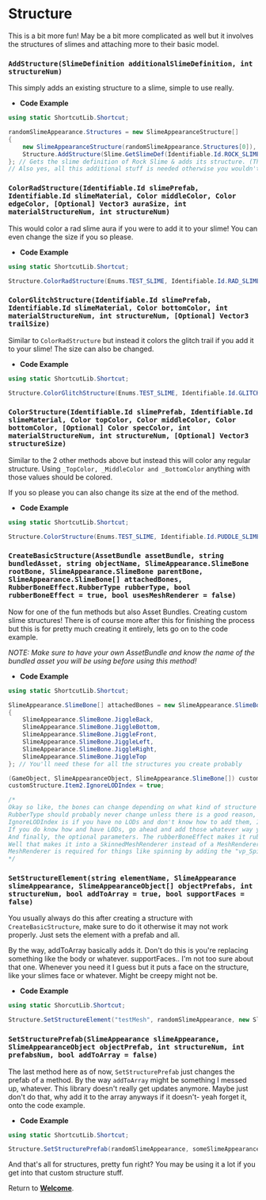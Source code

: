 # Structure

This is a bit more fun! May be a bit more complicated as well but it involves the structures of slimes and attaching more to their basic model.

### `AddStructure(SlimeDefinition additionalSlimeDefinition, int structureNum)`

This simply adds an existing structure to a slime, simple to use really.

- **Code Example**
```cs
using static ShortcutLib.Shortcut;

randomSlimeAppearance.Structures = new SlimeAppearanceStructure[]
{
    new SlimeAppearanceStructure(randomSlimeAppearance.Structures[0]),
    Structure.AddStructure(Slime.GetSlimeDef(Identifiable.Id.ROCK_SLIME), 1)
}; // Gets the slime definition of Rock Slime & adds its structure. (The rock spines / spikes)
// Also yes, all this additional stuff is needed otherwise you wouldn't be adding it properly. You can add more along the list though.
```

### `ColorRadStructure(Identifiable.Id slimePrefab, Identifiable.Id slimeMaterial, Color middleColor, Color edgeColor, [Optional] Vector3 auraSize, int materialStructureNum, int structureNum)`

This would color a rad slime aura if you were to add it to your slime! You can even change the size if you so please.

- **Code Example**
```cs
using static ShortcutLib.Shortcut;

Structure.ColorRadStructure(Enums.TEST_SLIME, Identifiable.Id.RAD_SLIME, Color.yellow, Color.magenta, materialStructureNum: 1, structureNum: 1); // Colors it Yellow & Magenta. The structure numbers are the ones for RAD_SLIME.
```

### `ColorGlitchStructure(Identifiable.Id slimePrefab, Identifiable.Id slimeMaterial, Color bottomColor, int materialStructureNum, int structureNum, [Optional] Vector3 trailSize)`

Similar to `ColorRadStructure` but instead it colors the glitch trail if you add it to your slime! The size can also be changed.

- **Code Example**
```cs
using static ShortcutLib.Shortcut;

Structure.ColorGlitchStructure(Enums.TEST_SLIME, Identifiable.Id.GLITCH_SLIME, Color.white, 1, 1); // Colors it White. The structure numbers are the ones for GLITCH_SLIME.
```

### `ColorStructure(Identifiable.Id slimePrefab, Identifiable.Id slimeMaterial, Color topColor, Color middleColor, Color bottomColor, [Optional] Color specColor, int materialStructureNum, int structureNum, [Optional] Vector3 structureSize)`

Similar to the 2 other methods above but instead this will color any regular structure. Using `_TopColor, _MiddleColor and _BottomColor` anything with those values should be colored.

If you so please you can also change its size at the end of the method.

- **Code Example**
```cs
using static ShortcutLib.Shortcut;

Structure.ColorStructure(Enums.TEST_SLIME, Identifiable.Id.PUDDLE_SLIME, Color.yellow, Color.magenta, Color.white, Color.black, 1, 1);
```

### `CreateBasicStructure(AssetBundle assetBundle, string bundledAsset, string objectName, SlimeAppearance.SlimeBone rootBone, SlimeAppearance.SlimeBone parentBone, SlimeAppearance.SlimeBone[] attachedBones, RubberBoneEffect.RubberType rubberType, bool rubberBoneEffect = true, bool usesMeshRenderer = false)`

Now for one of the fun methods but also Asset Bundles. Creating custom slime structures! There is of course more after this for finishing the process but this is for pretty much creating it entirely, lets go on to the code example.

*NOTE: Make sure to have your own AssetBundle and know the name of the bundled asset you will be using before using this method!*

- **Code Example**
```cs
using static ShortcutLib.Shortcut;

SlimeAppearance.SlimeBone[] attachedBones = new SlimeAppearance.SlimeBone[]
{
    SlimeAppearance.SlimeBone.JiggleBack,
    SlimeAppearance.SlimeBone.JiggleBottom,
    SlimeAppearance.SlimeBone.JiggleFront,
    SlimeAppearance.SlimeBone.JiggleLeft,
    SlimeAppearance.SlimeBone.JiggleRight,
    SlimeAppearance.SlimeBone.JiggleTop
}; // You'll need these for all the structures you create probably

(GameObject, SlimeAppearanceObject, SlimeAppearance.SlimeBone[]) customStructure = Structure.CreateBasicStructure(testAssetBundle, "testStoredMesh", "test_mesh", SlimeAppearance.SlimeBone.JiggleTop, SlimeAppearance.SlimeBone.NONE, attachedBones, RubberBoneEffect.RubberType.Slime);
customStructure.Item2.IgnoreLODIndex = true;

/* 
Okay so like, the bones can change depending on what kind of structure you're adding. Parent bone is usually none though unless its a wing.
RubberType should probably never change unless there is a good reason, it can make them act weird if its not set to "Slime".
IgnoreLODIndex is if you have no LODs and don't know how to add them, I don't so I usually set this otherwise they will disappear if you get far away.
If you do know how and have LODs, go ahead and add those whatever way you can.
And finally, the optional parameters. The rubberBoneEffect makes it rubber or something, idk if it actually does anything but yeah and usesMeshRenderer..
Well that makes it into a SkinnedMeshRenderer instead of a MeshRenderer. Its usually set to false to make it move with your slime but if not, set it to MeshRenderer to make it more of a static look.
MeshRenderer is required for things like spinning by adding the "vp_Spin" component to your structure. It will not move if its a SkinnedMeshRenderer moving along with the slime.
*/
```

### `SetStructureElement(string elementName, SlimeAppearance slimeAppearance, SlimeAppearanceObject[] objectPrefabs, int structureNum, bool addToArray = true, bool supportFaces = false)`

You usually always do this after creating a structure with `CreateBasicStructure`, make sure to do it otherwise it may not work properly. Just sets the element with a prefab and all.

By the way, addToArray basically adds it. Don't do this is you're replacing something like the body or whatever. supportFaces.. I'm not too sure about that one. Whenever you need it I guess but it puts a face on the structure, like your slimes face or whatever. Might be creepy might not be.

- **Code Example**
```cs
using static ShorcutLib.Shortcut;

Structure.SetStructureElement("testMesh", randomSlimeAppearance, new SlimeAppearanceObject[] { customStructure.Item2 }, 1); // Sets the element with your custom structure SlimeAppearanceObject, putting the slime appearance attaches it to your appearance I think.
```

### `SetStructurePrefab(SlimeAppearance slimeAppearance, SlimeAppearanceObject objectPrefab, int structureNum, int prefabsNum, bool addToArray = false)`

The last method here as of now, `SetStructurePrefab` just changes the prefab of a method. By the way `addToArray` might be something I messed up, whatever. This library doesn't really get updates anymore. Maybe just don't do that, why add it to the array anyways if it doesn't- yeah forget it, onto the code example.

- **Code Example**
```cs
using static ShortcutLib.Shortcut;

Structure.SetStructurePrefab(randomSlimeAppearance, someSlimeAppearanceObject, 1, 0); // Just sets the prefab of the new object to structure 1. (0 is default / the first one if you didn't know)
```

And that's all for structures, pretty fun right? You may be using it a lot if you get into that custom structure stuff.

Return to **[Welcome](https://itzblueberries.github.io/ShortcutLibraryWiki/)**.